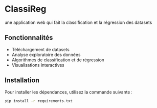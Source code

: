 # ClassiReg
une application web qui fait la classification et la régression des datasets

## Fonctionnalités

- Téléchargement de datasets
- Analyse exploratoire des données
- Algorithmes de classification et de régression
- Visualisations interactives

## Installation

Pour installer les dépendances, utilisez la commande suivante :

```bash
pip install -r requirements.txt